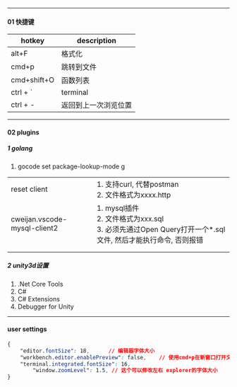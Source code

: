 

---
#### 01 快捷键


| hotkey      | description          |
| ----------- | -------------------- |
| alt+F       | 格式化               |
| cmd+p       | 跳转到文件           |
| cmd+shift+O | 函数列表             |
| ctrl + `    | terminal             |
| ctrl + -    | 返回到上一次浏览位置 |



----
#### 02 plugins

##### 1 golang

1. gocode set package-lookup-mode g

 

|                              |                                                              |
| ---------------------------- | ------------------------------------------------------------ |
| reset client                 | 1. 支持curl, 代替postman<br />2. 文件格式为xxxx.http         |
| cweijan.vscode-mysql-client2 | 1. mysql插件<br />2. 文件格式为xxx.sql<br />3. 必须先通过Open Query打开一个*.sql文件, 然后才能执行命令, 否则报错 |
|                              |                                                              |
|                              |                                                              |



#####  2 unity3d设置

1. .Net Core Tools
2. C#
3. C# Extensions
4. Debugger for Unity



----
#### user settings

```css
{
    "editor.fontSize": 18,      // 编辑器字体大小
    "workbench.editor.enablePreview": false,    // 使用cmd+p在新窗口打开文件，而不是复用旧的窗口
    "terminal.integrated.fontSize": 16,
 		"window.zoomLevel": 1.5, // 这个可以修改左右 explorer的字体大小
}
```